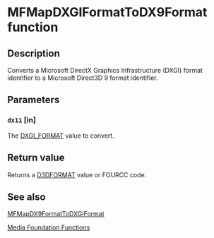 # MFMapDXGIFormatToDX9Format function

## Description

Converts a Microsoft DirectX Graphics Infrastructure (DXGI) format identifier to a Microsoft Direct3D 9 format identifier.

## Parameters

### `dx11` [in]

The [DXGI_FORMAT](https://learn.microsoft.com/windows/desktop/api/dxgiformat/ne-dxgiformat-dxgi_format) value to convert.

## Return value

Returns a [D3DFORMAT](https://learn.microsoft.com/windows/desktop/api/dxvahd/ns-dxvahd-dxvahd_stream_state_d3dformat_data) value or FOURCC code.

## See also

[MFMapDX9FormatToDXGIFormat](https://learn.microsoft.com/windows/desktop/api/mfapi/nf-mfapi-mfmapdx9formattodxgiformat)

[Media Foundation Functions](https://learn.microsoft.com/windows/desktop/medfound/media-foundation-functions)